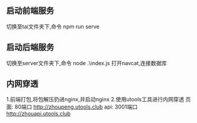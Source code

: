 ## 启动前端服务
切换至tai文件夹下,命令 npm run serve
## 启动后端服务
切换至server文件夹下,命令 node .\index.js
打开navcat,连接数据库


## 内网穿透
1.前端打包,将包解压扔进nginx,并启动nginx
2.使用utools工具进行内网穿透
页面: 80端口 http://zhoupeng.utools.club
api: 3001端口 http://zhouapi.utools.club


